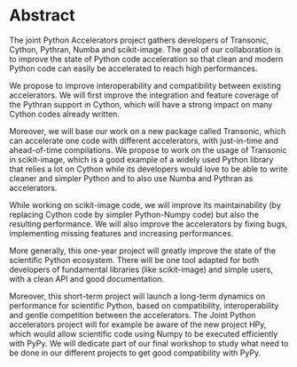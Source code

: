 # Abstract

The joint Python Accelerators project gathers developers of Transonic, Cython,
Pythran, Numba and scikit-image. The goal of our collaboration is to improve
the state of Python code acceleration so that clean and modern Python code can
easily be accelerated to reach high performances.

We propose to improve interoperability and compatibility between existing
accelerators. We will first improve the integration and feature coverage of the
Pythran support in Cython, which will have a strong impact on many Cython codes
already written.

Moreover, we will base our work on a new package called Transonic, which can
accelerate one code with different accelerators, with just-in-time and
ahead-of-time compilations. We propose to work on the usage of Transonic in
scikit-image, which is a good example of a widely used Python library that
relies a lot on Cython while its developers would love to be able to write cleaner
and simpler Python and to also use Numba and Pythran as accelerators.

While working on scikit-image code, we will improve its maintainability (by
replacing Cython code by simpler Python-Numpy code) but also the resulting
performance. We will also improve the accelerators by fixing bugs, implementing
missing features and increasing performances.

More generally, this one-year project will greatly improve the state of the
scientific Python ecosystem. There will be one tool adapted for both developers
of fundamental libraries (like scikit-image) and simple users, with a clean API
and good documentation.

Moreover, this short-term project will launch a long-term dynamics on
performance for scientific Python, based on compatibility, interoperability and
gentle competition between the accelerators. The Joint Python accelerators
project will for example be aware of the new project HPy, which would allow
scientific code using Numpy to be executed efficiently with PyPy. We will
dedicate part of our final workshop to study what need to be done in our
different projects to get good compatibility with PyPy.
